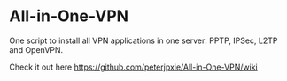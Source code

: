 # All-in-One-VPN
One script to install all VPN applications in one server: PPTP, IPSec, L2TP and OpenVPN.

Check it out here https://github.com/peterjpxie/All-in-One-VPN/wiki

  


